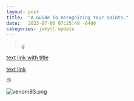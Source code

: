 ```yaml
---
layout: post
title:  "A Guide To Recognizing Your Saints."
date:   2023-07-06 07:25:49 -0400
categories: jekyll update
---
```



> g

[text link with title](https://duckduckgo.com "DDG Home")


[text link](https://duckduckgo.com)

``` 🙃 ```



![venom93.png](https://s2.loli.net/2023/07/06/TNtwzIaLCFyKqGZ.png)



